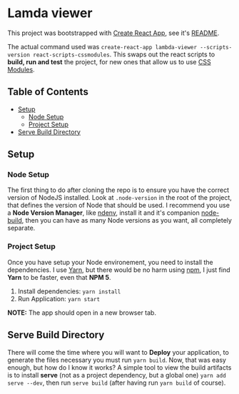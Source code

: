 # Lamda viewer

This project was bootstrapped with [Create React App](https://github.com/facebookincubator/create-react-app), see it's [README](CREATE-REACT-APP.md).

The actual command used was `create-react-app lambda-viewer --scripts-version react-scripts-cssmodules`. This swaps out the react scripts to **build, run and test** the project, for new ones that allow us to use [CSS Modules](https://github.com/css-modules/css-modules).

## Table of Contents

* [Setup](#node-setup)
  * [Node Setup](#node-setup)
  * [Project Setup](#project-setup)
* [Serve Build Directory](#serve-build-directory)

## Setup

### **Node Setup**

The first thing to do after cloning the repo is to ensure you have the correct version of NodeJS installed. Look at `.node-version` in the root of the project, that defines the version of Node that should be used. I recommend you use a **Node Version Manager**, like [ndenv](https://github.com/riywo/ndenv), install it and it's companion [node-build](https://github.com/riywo/node-build), then you can have as many Node versions as you want, all completely separate.

### **Project Setup**

Once you have setup your Node environement, you need to install the dependencies. I use [Yarn](https://yarnpkg.com/lang/en/docs/cli/), but there would be no harm using [npm](https://www.npmjs.com/), I just find **Yarn** to be faster, even that **NPM 5**.

1.  Install dependencies: `yarn install`
1.  Run Application: `yarn start`

**NOTE:** The app should open in a new browser tab.

## Serve Build Directory

There will come the time where you will want to **Deploy** your application, to generate the files necessary you must run `yarn build`. Now, that was easy enough, but how do I know it works? A simple tool to view the build artifacts is to install **serve** (not as a project dependency, but a global one) `yarn add serve --dev`, then run `serve build` (after having run `yarn build` of course).
